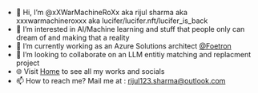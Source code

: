 - 👋 Hi, I’m @xXWarMachineRoXx aka rijul sharma aka xxxwarmachineroxxx aka lucifer/lucifer.nft/lucifer_is_back
- 👀 I’m interested in AI/Machine learning and stuff that people only can dream of and making that a reality
- 🌱 I’m currently working as an Azure Solutions architect [@Foetron](https://foetron.com)
- 💞️ I’m looking to collaborate on an LLM entitiy matching and replacment project
- 🌐 Visit [Home](https://github.com/xXWarMachineRoXx) to see all my works and socials
- 📫 How to reach me? Mail me at : rijul123.sharma@outlook.com


<!---
xxXWarMachineRoXxx/xxXWarMachineRoXxx is a ✨ special ✨ repository because its `README.md` (this file) appears on your GitHub profile.
You can click the Preview link to take a look at your changes.
--->
